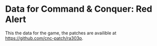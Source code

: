 Data for Command & Conquer: Red Alert
================================================================================

This the data for the game, the patches are availible at
https://github.com/cnc-patch/ra303p.

